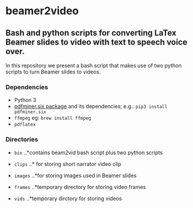 # beamer2video

## Bash and python scripts for converting LaTex Beamer slides to video with text to speech voice over.

In this repository we present a bash script that makes use of two python scripts to 
turn Beamer slides to videos.

### Dependencies

* Python 3
* [pdfminer.six package](https://github.com/pdfminer/pdfminer.six) and its dependencies; e.g.: `pip3 install pdfminer.six`
* `ffmpeg` eg: `brew install ffmpeg`
* `pdflatex`

### Directories

* `bin` 
..*contains beam2vid bash script plus two python scripts

* `clips` 
..* for storing short narrator video clip

* `images` 
..*for storing images used in Beamer slides

* `frames` 
..*temporary directory for storing video frames

* `vids` 
..*temporary dirctory for storing videos


